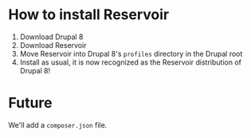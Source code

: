 # How to install Reservoir

1. Download Drupal 8
2. Download Reservoir
3. Move Reservoir into Drupal 8's `profiles` directory in the Drupal root
4. Install as usual, it is now recognized as the Reservoir distribution of Drupal 8!




# Future

We'll add a `composer.json` file.
